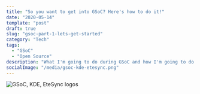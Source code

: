 ```yaml
---
title: "So you want to get into GSoC? Here's how to do it!"
date: "2020-05-14"
template: "post"
draft: true
slug: "gsoc-part-1-lets-get-started"
category: "Tech"
tags:
  - "GSoC"
  - "Open Source"
description: "What I'm going to do during GSoC and how I'm going to do it."
socialImage: "/media/gsoc-kde-etesync.png"
---
```


![GSoC, KDE, EteSync logos](/media/gsoc-kde-etesync.png)

